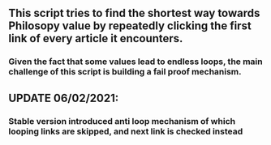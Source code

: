 ## This script tries to find the shortest way towards Philosopy value by repeatedly clicking the first link of every article it encounters.

### Given the fact that some values lead to endless loops, the main challenge of this script is building a fail proof mechanism.

## UPDATE 06/02/2021:

### Stable version introduced anti loop mechanism of which looping links are skipped, and next link is checked instead
